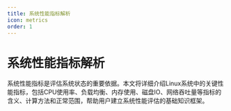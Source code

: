 ```yaml
---
title: 系统性能指标解析
icon: metrics
order: 1
---
```


# 系统性能指标解析

系统性能指标是评估系统状态的重要依据。本文将详细介绍Linux系统中的关键性能指标，包括CPU使用率、负载均衡、内存使用、磁盘IO、网络吞吐量等指标的含义、计算方法和正常范围，帮助用户建立系统性能评估的基础知识框架。
